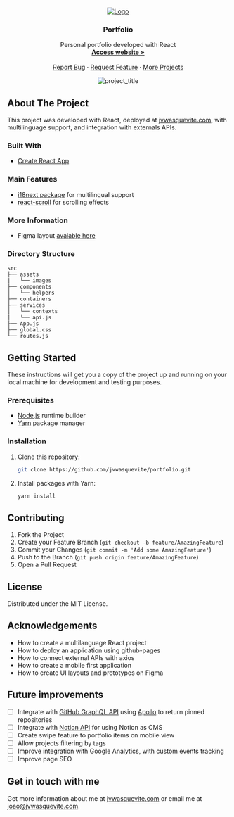 <br />
<p align="center">
  <a href="https://github.com/jvwasquevite/portfolio">
    <img src="https://raw.githubusercontent.com/jvwasquevite/readme/main/logo.png?token=AMCADBC6EWPA6XJUKSPKSHLA7FU6W" alt="Logo">
  </a>

  <h3 align="center">Portfolio</h3>

  <p align="center">
    Personal portfolio developed with React
    <br />
    <a href="https://jvwasquevite.com/" target="_blank"><strong>Access website »</strong></a>
    <br />
    <br />
    <a href="https://github.com/jvwasquevite/portfolio/issues">Report Bug</a>
    ·
    <a href="https://github.com/jvwasquevite/portfolio/issues">Request Feature</a>
    ·
    <a href="https://github.com/jvwasquevite?tab=repositories">More Projects</a>
  </p>
</p>

<!-- made at screely.com, with: shadow on, plain regular window, no background, and 80x100px padding -->
<p align="center">
<img src="https://i.imgur.com/lClrmsg.png" alt="project_title">
</p>

## About The Project

This project was developed with React, deployed at [jvwasquevite.com](https://jvwasquevite.com/), with multilinguage support, and integration with externals APIs.

### Built With

* [Create React App](https://github.com/facebook/create-react-app)

### Main Features

* [i18next package](https://www.i18next.com/) for multilingual support
* [react-scroll](https://www.npmjs.com/package/react-scroll) for scrolling effects

### More Information

* Figma layout [avaiable here](https://www.figma.com/file/pMUBIGLHYHFXXrlWafPH3v/jvwasquevite)

### Directory Structure

```
src
├── assets
|   └── images
├── components
│   └── helpers
├── containers
├── services
│   └── contexts
|   └── api.js
├── App.js
├── global.css
└── routes.js
```


## Getting Started

These instructions will get you a copy of the project up and running on your local machine for development and testing purposes.

### Prerequisites

* [Node.js](https://nodejs.org/en/) runtime builder
* [Yarn](https://classic.yarnpkg.com/en/) package manager

### Installation

1. Clone this repository:
   ```sh
   git clone https://github.com/jvwasquevite/portfolio.git
   ```
2. Install packages with Yarn:
   ```sh
   yarn install
   ```

## Contributing

1. Fork the Project
2. Create your Feature Branch (`git checkout -b feature/AmazingFeature`)
3. Commit your Changes (`git commit -m 'Add some AmazingFeature'`)
4. Push to the Branch (`git push origin feature/AmazingFeature`)
5. Open a Pull Request

## License

Distributed under the MIT License.

## Acknowledgements

* How to create a multilanguage React project
* How to deploy an application using github-pages
* How to connect external APIs with axios
* How to create a mobile first application
* How to create UI layouts and prototypes on Figma

## Future improvements

- [ ] Integrate with [GitHub GraphQL API](https://docs.github.com/pt/graphql) using [Apollo](https://www.apollographql.com/) to return pinned repositories
- [ ] Integrate with [Notion API](https://developers.notion.com/) for using Notion as CMS
- [ ] Create swipe feature to portfolio items on mobile view
- [ ] Allow projects filtering by tags
- [ ] Improve integration with Google Analytics, with custom events tracking
- [ ] Improve page SEO 

## Get in touch with me

Get more information about me at [jvwasquevite.com](https://jvwasquevite.com/) or email me at [joao@jvwasquevite.com](mailto:joao@jvwasquevite.com).
